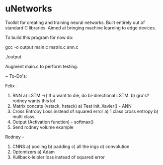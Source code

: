 # uNetworks
Toolkit for creating and training neural networks. Built entirely out of standard C libraries. Aimed at bringing machine learning to edge devices.

To build this program for now do:

gcc -o output main.c matrix.c ann.c

./output

Augment main.c to perform testing.


~ To-Do's:

Felix -
1) RNN 
  a) LSTM
    ->) If u want to die, do bi-directional LSTM.
  b) gru's? rodney wants this lol
2) Matrix concats (vstack, hstack)
  a) Test init_Xavier() - ANN
3) Cross Entropy Loss instead of squared error
  a) 1 class cross entropy
  b) multi class
4) Output (Activation function) - softmax()
5) Send rodney volume example

Rodney -
1) CNNS
  a) pooling
  b) padding
  c) all the ings
  d) convolution
2) Optomizers
  a) Adam
3) Kullback-leibler loss instead of squared error
